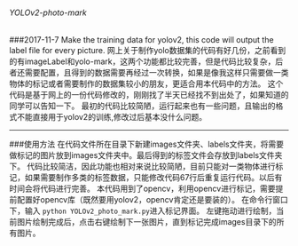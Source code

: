 
###### YOLOv2-photo-mark
###2017-11-7
Make the training data for yolov2, this code will output the label file for every picture.
网上关于制作yolo数据集的代码有好几份，之前看到的有imageLabel和yolo-mark，这两个功能都比较完善，但是代码比较复杂，后者还需要配置，且得到的数据需要再经过一次转换，如果是像我这样只需要做一类物体的标记或者需要制作的数据集较小的朋友，更适合用本代码中的方法。
这个代码是基于网上的一份代码修改的，刚刚找了半天已经找不到出处了，如果知道的同学可以告知一下。
最初的代码比较简陋，运行起来也有一些问题，且输出的格式不能直接用于yolov2的训练,修改过后基本没什么问题。

----------------------
###使用方法
在代码文件所在目录下新建images文件夹、labels文件夹，将需要做标记的图片放到images文件夹中。最后得到的标签文件会存放到labels文件夹下。
代码比较简洁，因此功能也相对来说比较简陋，目前只能对一类物体进行标记，如果需要制作多类的标签数据，只能修改代码67行后重复运行代码。以后有时间会将代码进行完善。
本代码用到了opencv，利用opencv进行标记，需要提前配置好opencv库（既然要用yolov2，opencv肯定还是要装的）。
在命令行窗口下，输入 ```python YOLOv2_photo_mark.py```进入标记界面。
左键拖动进行绘制，当前图片绘制完成后，点击右键绘制下一张图片，直到标记完成images目录下的所有图片。
